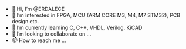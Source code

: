 - 👋 Hi, I’m @ERDALECE
- 👀 I’m interested in FPGA, MCU (ARM CORE M3, M4, M7 STM32), PCB design etc.
- 🌱 I’m currently learning C, C++, VHDL, Verilog, KiCAD
- 💞️ I’m looking to collaborate on ...
- 📫 How to reach me ...

<!---
ERDALECE/ERDALECE is a ✨ special ✨ repository because its `README.md` (this file) appears on your GitHub profile.
You can click the Preview link to take a look at your changes.
--->
